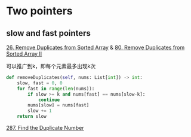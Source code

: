 # Two pointers


## slow and fast pointers

[26. Remove Duplicates from Sorted Array](https://leetcode.com/problems/remove-duplicates-from-sorted-array/) & [80. Remove Duplicates from Sorted Array II](https://leetcode.com/problems/remove-duplicates-from-sorted-array-ii/)

可以推广到k，即每个元素最多出现k次

```python
def removeDuplicates(self, nums: List[int]) -> int:
    slow, fast = 0, 0
    for fast in range(len(nums)):
        if slow >= k and nums[fast] == nums[slow-k]:
            continue
        nums[slow] = nums[fast]
        slow += 1
    return slow
```

[287. Find the Duplicate Number](https://leetcode.com/problems/find-the-duplicate-number/)

